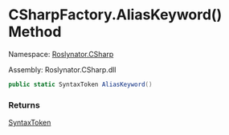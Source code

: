 # CSharpFactory\.AliasKeyword\(\) Method

Namespace: [Roslynator.CSharp](../../README.md)

Assembly: Roslynator\.CSharp\.dll

```csharp
public static SyntaxToken AliasKeyword()
```

### Returns

[SyntaxToken](https://docs.microsoft.com/en-us/dotnet/api/microsoft.codeanalysis.syntaxtoken)


